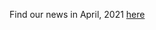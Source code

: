 Find our news in April, 2021 [here](https://drive.google.com/file/d/11lL8YwpJrbqfa5HKv4MxM4ER6pgVkJMt/view?usp=sharing)
